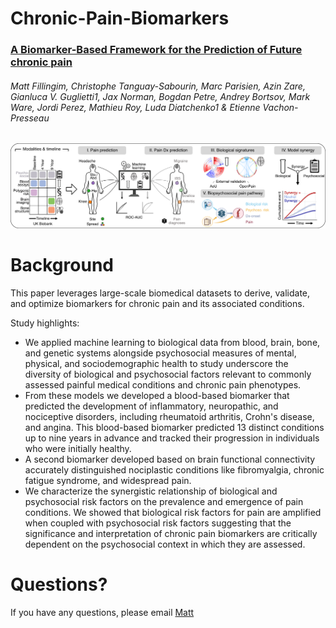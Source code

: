 # **Chronic-Pain-Biomarkers**
### [A Biomarker-Based Framework for the Prediction of Future chronic pain](https://www.medrxiv.org/content/10.1101/2024.04.19.24306101v1)
###### Matt Fillingim, Christophe Tanguay-Sabourin, Marc Parisien, Azin Zare, Gianluca V. Guglietti1, Jax Norman, Bogdan Petre, Andrey Bortsov, Mark Ware, Jordi Perez, Mathieu Roy, Luda Diatchenko1 & Etienne Vachon-Presseau

![Image Alt Text](https://github.com/EVPlab/Biomarkers/blob/main/Schematic.png?raw=true)

# **Background**
This paper leverages large-scale biomedical datasets to derive, validate, and optimize biomarkers for chronic pain and its associated conditions.

Study highlights:

- We applied machine learning to biological data from blood, brain, bone, and genetic systems alongside psychosocial measures of mental, physical, and sociodemographic health to study underscore the diversity of biological and psychosocial factors relevant to commonly assessed painful medical conditions and chronic pain phenotypes.
- From these models we developed a blood-based biomarker that predicted the development of inflammatory, neuropathic, and nociceptive disorders, including rheumatoid arthritis, Crohn's disease, and angina. This blood-based biomarker predicted 13 distinct conditions up to nine years in advance and tracked their progression in individuals who were initially healthy.
- A second biomarker developed based on brain functional connectivity accurately distinguished nociplastic conditions like fibromyalgia, chronic fatigue syndrome, and widespread pain.
- We characterize the synergistic relationship of biological and psychosocial risk factors on the prevalence and emergence of pain conditions. We showed that biological risk factors for pain are amplified when coupled with psychosocial risk factors suggesting that the significance and interpretation of chronic pain biomarkers are critically dependent on the psychosocial context in which they are assessed.

# **Questions?**
If you have any questions, please email [Matt](<matthew.fillingim@mail.mcgill.ca>)

